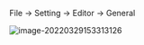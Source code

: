 File -> Setting -> Editor -> General

![image-20220329153313126](D:\图片\typora\image-20220329153313126.png)


